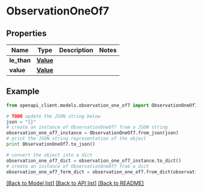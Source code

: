 # ObservationOneOf7


## Properties
Name | Type | Description | Notes
------------ | ------------- | ------------- | -------------
**le_than** | [**Value**](Value.md) |  | 
**value** | [**Value**](Value.md) |  | 

## Example

```python
from openapi_client.models.observation_one_of7 import ObservationOneOf7

# TODO update the JSON string below
json = "{}"
# create an instance of ObservationOneOf7 from a JSON string
observation_one_of7_instance = ObservationOneOf7.from_json(json)
# print the JSON string representation of the object
print ObservationOneOf7.to_json()

# convert the object into a dict
observation_one_of7_dict = observation_one_of7_instance.to_dict()
# create an instance of ObservationOneOf7 from a dict
observation_one_of7_form_dict = observation_one_of7.from_dict(observation_one_of7_dict)
```
[[Back to Model list]](../README.md#documentation-for-models) [[Back to API list]](../README.md#documentation-for-api-endpoints) [[Back to README]](../README.md)


